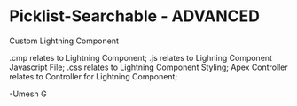 # Picklist-Searchable - ADVANCED
Custom Lightning Component

.cmp relates to Lightning Component;
.js relates to Lighning Component Javascript File;
.css relates to Lightning Component Styling;
Apex Controller relates to Controller for Lightning Component;

-Umesh G
